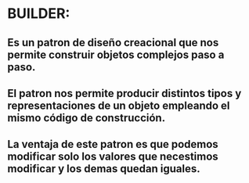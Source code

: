 # BUILDER:
## Es un patron de diseño creacional que nos permite construir objetos complejos paso a paso.
## El patron nos permite producir distintos tipos y representaciones de un objeto empleando el mismo código de construcción.

## La ventaja de este patron es que podemos modificar solo los valores que necestimos modificar y los demas quedan iguales.